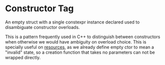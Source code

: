 Constructor Tag
===============

An empty struct with a single constexpr instance declared used to disambiguate
constructor overloads.

This is a pattern frequently used in C++ to distinguish between constructors
when otherwise we would have ambiguity on overload choice. This is specially
useful on [resources](#resource), as we already define empty ctor to mean a
"invalid" state, so a creation function that takes no parameters can not be 
wrapped directly.

